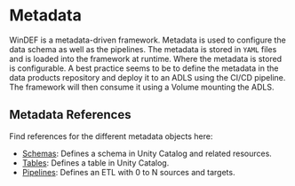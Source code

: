 # Metadata

WinDEF is a metadata-driven framework. Metadata is used to configure the data
schema as well as the pipelines. The metadata is stored in `YAML` files and is
loaded into the framework at runtime. Where the metadata is stored is
configurable. A best practice seems to be to define the metadata in the data
products repository and deploy it to an ADLS using the CI/CD pipeline. The
framework will then consume it using a Volume mounting the ADLS.

## Metadata References

Find references for the different metadata objects here:

- [Schemas](../../Data-Contract.md#data-contract-reference): Defines a schema in
  Unity Catalog and related resources.
- [Tables](../../Data-Contract.md#dataset-reference): Defines a table in Unity
  Catalog.
- [Pipelines](../../Developer-Guide/Pipelines.md): Defines an ETL with 0 to N
  sources and targets.
